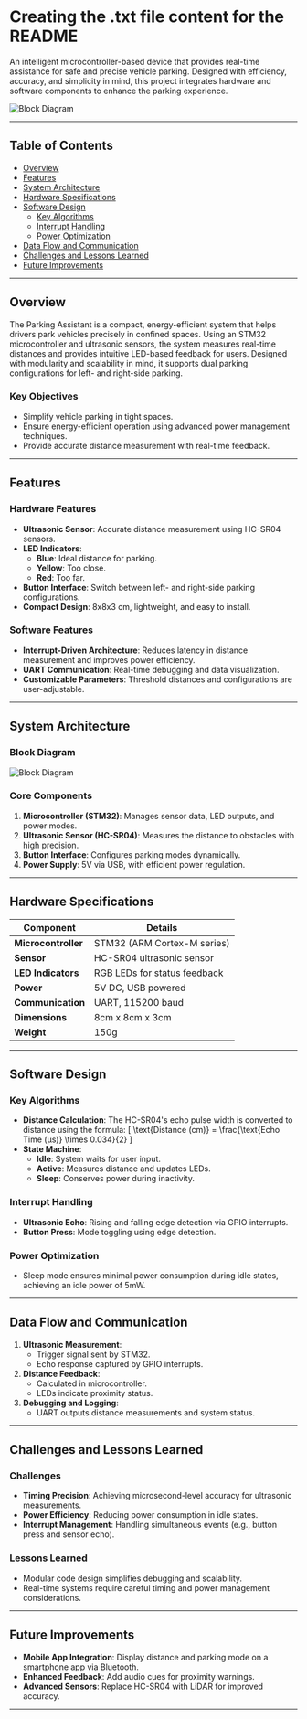 # Creating the .txt file content for the README

An intelligent microcontroller-based device that provides real-time assistance for safe and precise vehicle parking. Designed with efficiency, accuracy, and simplicity in mind, this project integrates hardware and software components to enhance the parking experience.

![Block Diagram](image-Photoroom.png)

---

## Table of Contents

- [Overview](#overview)
- [Features](#features)
- [System Architecture](#system-architecture)
- [Hardware Specifications](#hardware-specifications)
- [Software Design](#software-design)
  - [Key Algorithms](#key-algorithms)
  - [Interrupt Handling](#interrupt-handling)
  - [Power Optimization](#power-optimization)
- [Data Flow and Communication](#data-flow-and-communication)
- [Challenges and Lessons Learned](#challenges-and-lessons-learned)
- [Future Improvements](#future-improvements)


---

## Overview

The Parking Assistant is a compact, energy-efficient system that helps drivers park vehicles precisely in confined spaces. Using an STM32 microcontroller and ultrasonic sensors, the system measures real-time distances and provides intuitive LED-based feedback for users. Designed with modularity and scalability in mind, it supports dual parking configurations for left- and right-side parking.

### Key Objectives

- Simplify vehicle parking in tight spaces.
- Ensure energy-efficient operation using advanced power management techniques.
- Provide accurate distance measurement with real-time feedback.

---

## Features

### Hardware Features
- **Ultrasonic Sensor**: Accurate distance measurement using HC-SR04 sensors.
- **LED Indicators**:
  - **Blue**: Ideal distance for parking.
  - **Yellow**: Too close.
  - **Red**: Too far.
- **Button Interface**: Switch between left- and right-side parking configurations.
- **Compact Design**: 8x8x3 cm, lightweight, and easy to install.

### Software Features
- **Interrupt-Driven Architecture**: Reduces latency in distance measurement and improves power efficiency.
- **UART Communication**: Real-time debugging and data visualization.
- **Customizable Parameters**: Threshold distances and configurations are user-adjustable.

---

## System Architecture

### Block Diagram

![Block Diagram](image-Photoroom.png)

### Core Components
1. **Microcontroller (STM32)**: Manages sensor data, LED outputs, and power modes.
2. **Ultrasonic Sensor (HC-SR04)**: Measures the distance to obstacles with high precision.
3. **Button Interface**: Configures parking modes dynamically.
4. **Power Supply**: 5V via USB, with efficient power regulation.

---

## Hardware Specifications

| Component             | Details                       |
|-----------------------|-------------------------------|
| **Microcontroller**   | STM32 (ARM Cortex-M series)   |
| **Sensor**            | HC-SR04 ultrasonic sensor     |
| **LED Indicators**    | RGB LEDs for status feedback  |
| **Power**             | 5V DC, USB powered            |
| **Communication**     | UART, 115200 baud            |
| **Dimensions**        | 8cm x 8cm x 3cm               |
| **Weight**            | 150g                          |

---

## Software Design

### Key Algorithms

- **Distance Calculation**: The HC-SR04's echo pulse width is converted to distance using the formula:
  \[
  \text{Distance (cm)} = \frac{\text{Echo Time (µs)} \times 0.034}{2}
  \]
- **State Machine**:
  - **Idle**: System waits for user input.
  - **Active**: Measures distance and updates LEDs.
  - **Sleep**: Conserves power during inactivity.

### Interrupt Handling
- **Ultrasonic Echo**: Rising and falling edge detection via GPIO interrupts.
- **Button Press**: Mode toggling using edge detection.

### Power Optimization
- Sleep mode ensures minimal power consumption during idle states, achieving an idle power of 5mW.

---

## Data Flow and Communication

1. **Ultrasonic Measurement**:
   - Trigger signal sent by STM32.
   - Echo response captured by GPIO interrupts.
2. **Distance Feedback**:
   - Calculated in microcontroller.
   - LEDs indicate proximity status.
3. **Debugging and Logging**:
   - UART outputs distance measurements and system status.

---


## Challenges and Lessons Learned

### Challenges
- **Timing Precision**: Achieving microsecond-level accuracy for ultrasonic measurements.
- **Power Efficiency**: Reducing power consumption in idle states.
- **Interrupt Management**: Handling simultaneous events (e.g., button press and sensor echo).

### Lessons Learned
- Modular code design simplifies debugging and scalability.
- Real-time systems require careful timing and power management considerations.

---

## Future Improvements

- **Mobile App Integration**: Display distance and parking mode on a smartphone app via Bluetooth.
- **Enhanced Feedback**: Add audio cues for proximity warnings.
- **Advanced Sensors**: Replace HC-SR04 with LiDAR for improved accuracy.

---

